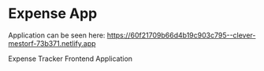 # Expense App

Application can be seen here: https://60f21709b66d4b19c903c795--clever-mestorf-73b371.netlify.app



Expense Tracker Frontend Application
